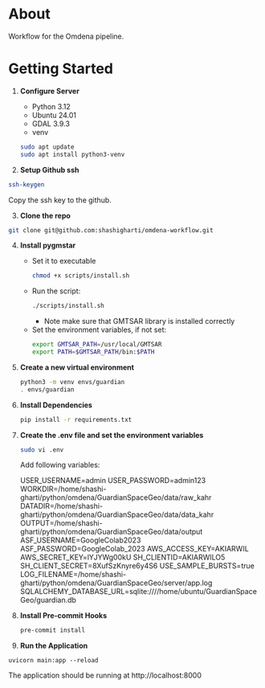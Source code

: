 # About
Workflow for the Omdena pipeline.

# Getting Started

1. **Configure Server**
   - Python 3.12
   - Ubuntu 24.01
   - GDAL 3.9.3
   - venv
   ```bash
   sudo apt update
   sudo apt install python3-venv
   ```

2. **Setup Github ssh**
```bash
ssh-keygen
```
Copy the ssh key to the github.

3. **Clone the repo**
```bash
git clone git@github.com:shashigharti/omdena-workflow.git
```

4. **Install pygmstar**
   - Set it to executable
      ```bash
      chmod +x scripts/install.sh
      ```
   - Run the script:
     ```bash
     ./scripts/install.sh
     ```
     * Note make sure that GMTSAR library is installed correctly
   - Set the environment variables, if not set:
     ```bash
     export GMTSAR_PATH=/usr/local/GMTSAR
     export PATH=$GMTSAR_PATH/bin:$PATH
     ```
3. **Create a new virtual environment**
   ```bash
   python3 -m venv envs/guardian
   . envs/guardian
   ```
4. **Install Dependencies**
   ```bash
   pip install -r requirements.txt
   ```
5. **Create the .env file and set the environment variables**
   ```bash
   sudo vi .env
   ```
   Add following variables:

   USER_USERNAME=admin
   USER_PASSWORD=admin123
   WORKDIR=/home/shashi-gharti/python/omdena/GuardianSpaceGeo/data/raw_kahr
   DATADIR=/home/shashi-gharti/python/omdena/GuardianSpaceGeo/data/data_kahr
   OUTPUT=/home/shashi-gharti/python/omdena/GuardianSpaceGeo/data/output
   ASF_USERNAME=GoogleColab2023
   ASF_PASSWORD=GoogleColab_2023
   AWS_ACCESS_KEY=AKIARWIL
   AWS_SECRET_KEY=lYJYWg00kU
   SH_CLIENTID=AKIARWILO5
   SH_CLIENT_SECRET=8XufSzKnyre6y4S6
   USE_SAMPLE_BURSTS=true
   LOG_FILENAME=/home/shashi-gharti/python/omdena/GuardianSpaceGeo/server/app.log
   SQLALCHEMY_DATABASE_URL=sqlite:////home/ubuntu/GuardianSpaceGeo/guardian.db


5. **Install Pre-commit Hooks**
   ```bash
   pre-commit install
   ```

6. **Run the Application**
```
uvicorn main:app --reload
```
The application should be running at http://localhost:8000
